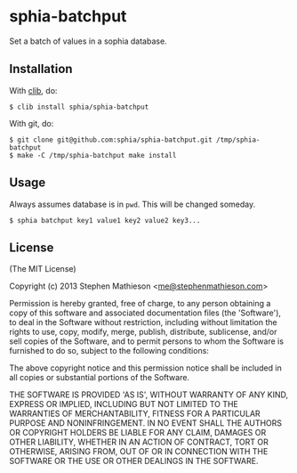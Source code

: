 
# sphia-batchput

  Set a batch of values in a sophia database.

## Installation

  With [clib](https://github.com/clibs/clib), do:

    $ clib install sphia/sphia-batchput

  With git, do:

    $ git clone git@github.com:sphia/sphia-batchput.git /tmp/sphia-batchput
    $ make -C /tmp/sphia-batchput make install

## Usage

  Always assumes database is in `pwd`.  This will be changed someday.

    $ sphia batchput key1 value1 key2 value2 key3...


## License

(The MIT License)

Copyright (c) 2013 Stephen Mathieson &lt;me@stephenmathieson.com&gt;

Permission is hereby granted, free of charge, to any person obtaining
a copy of this software and associated documentation files (the
'Software'), to deal in the Software without restriction, including
without limitation the rights to use, copy, modify, merge, publish,
distribute, sublicense, and/or sell copies of the Software, and to
permit persons to whom the Software is furnished to do so, subject to
the following conditions:

The above copyright notice and this permission notice shall be
included in all copies or substantial portions of the Software.

THE SOFTWARE IS PROVIDED 'AS IS', WITHOUT WARRANTY OF ANY KIND,
EXPRESS OR IMPLIED, INCLUDING BUT NOT LIMITED TO THE WARRANTIES OF
MERCHANTABILITY, FITNESS FOR A PARTICULAR PURPOSE AND NONINFRINGEMENT.
IN NO EVENT SHALL THE AUTHORS OR COPYRIGHT HOLDERS BE LIABLE FOR ANY
CLAIM, DAMAGES OR OTHER LIABILITY, WHETHER IN AN ACTION OF CONTRACT,
TORT OR OTHERWISE, ARISING FROM, OUT OF OR IN CONNECTION WITH THE
SOFTWARE OR THE USE OR OTHER DEALINGS IN THE SOFTWARE.